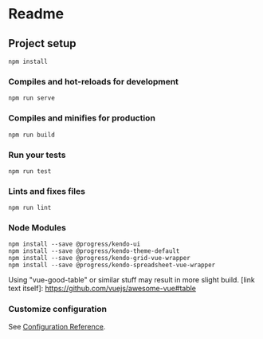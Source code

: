 # Readme

## Project setup
```
npm install
```

### Compiles and hot-reloads for development
```
npm run serve
```

### Compiles and minifies for production
```
npm run build
```

### Run your tests
```
npm run test
```

### Lints and fixes files
```
npm run lint
```

### Node Modules
```
npm install --save @progress/kendo-ui
npm install --save @progress/kendo-theme-default
npm install --save @progress/kendo-grid-vue-wrapper
npm install --save @progress/kendo-spreadsheet-vue-wrapper
```
Using "vue-good-table" or similar stuff may result in more slight build.
[link text itself]: https://github.com/vuejs/awesome-vue#table

### Customize configuration
See [Configuration Reference](https://cli.vuejs.org/config/).
